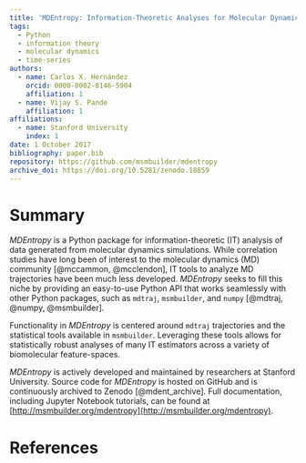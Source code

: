 ```yaml
---
title: 'MDEntropy: Information-Theoretic Analyses for Molecular Dynamics'
tags:
  - Python
  - information theory
  - molecular dynamics
  - time-series
authors:
  - name: Carlos X. Hernández
    orcid: 0000-0002-8146-5904
    affiliation: 1
  - name: Vijay S. Pande
    affiliation: 1
affiliations:
  - name: Stanford University
    index: 1
date: 1 October 2017
bibliography: paper.bib
repository: https://github.com/msmbuilder/mdentropy
archive_doi: https://doi.org/10.5281/zenodo.18859
---
```



# Summary

*MDEntropy* is a Python package for information-theoretic (IT) analysis of data
generated from molecular dynamics simulations. While correlation studies
have long been of interest to the molecular dynamics (MD) community
[@mccammon, @mcclendon], IT tools to analyze MD trajectories have been much
less developed. *MDEntropy* seeks to fill this niche by providing an
easy-to-use Python API that works seamlessly with other Python packages, such
as ``mdtraj``, ``msmbuilder``, and ``numpy`` [@mdtraj, @numpy, @msmbuilder].

Functionality in *MDEntropy* is centered around ``mdtraj`` trajectories and the
statistical tools available in ``msmbuilder``. Leveraging these tools allows
for statistically robust analyses of many IT estimators across a variety of
biomolecular feature-spaces.

*MDEntropy* is actively developed and maintained by researchers at Stanford
University. Source code for *MDEntropy* is hosted on GitHub and is
continuously archived to Zenodo [@mdent_archive]. Full documentation, including
Jupyter Notebook tutorials, can be found at
[http://msmbuilder.org/mdentropy](http://msmbuilder.org/mdentropy).


# References
